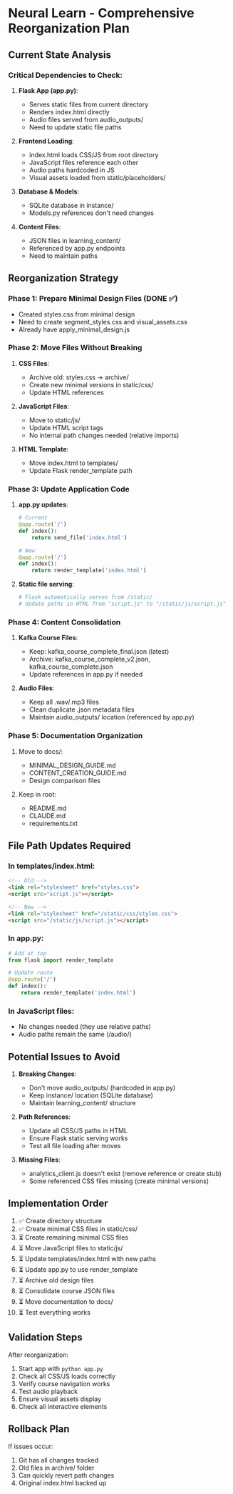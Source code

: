 # Neural Learn - Comprehensive Reorganization Plan

## Current State Analysis

### Critical Dependencies to Check:
1. **Flask App (app.py)**:
   - Serves static files from current directory
   - Renders index.html directly
   - Audio files served from audio_outputs/
   - Need to update static file paths

2. **Frontend Loading**:
   - index.html loads CSS/JS from root directory
   - JavaScript files reference each other
   - Audio paths hardcoded in JS
   - Visual assets loaded from static/placeholders/

3. **Database & Models**:
   - SQLite database in instance/
   - Models.py references don't need changes

4. **Content Files**:
   - JSON files in learning_content/
   - Referenced by app.py endpoints
   - Need to maintain paths

## Reorganization Strategy

### Phase 1: Prepare Minimal Design Files (DONE ✅)
- Created styles.css from minimal design
- Need to create segment_styles.css and visual_assets.css
- Already have apply_minimal_design.js

### Phase 2: Move Files Without Breaking
1. **CSS Files**:
   - Archive old: styles.css → archive/
   - Create new minimal versions in static/css/
   - Update HTML references

2. **JavaScript Files**:
   - Move to static/js/
   - Update HTML script tags
   - No internal path changes needed (relative imports)

3. **HTML Template**:
   - Move index.html to templates/
   - Update Flask render_template path

### Phase 3: Update Application Code
1. **app.py updates**:
   ```python
   # Current
   @app.route('/')
   def index():
       return send_file('index.html')
   
   # New
   @app.route('/')
   def index():
       return render_template('index.html')
   ```

2. **Static file serving**:
   ```python
   # Flask automatically serves from /static/
   # Update paths in HTML from "script.js" to "/static/js/script.js"
   ```

### Phase 4: Content Consolidation
1. **Kafka Course Files**:
   - Keep: kafka_course_complete_final.json (latest)
   - Archive: kafka_course_complete_v2.json, kafka_course_complete.json
   - Update references in app.py if needed

2. **Audio Files**:
   - Keep all .wav/.mp3 files
   - Clean duplicate .json metadata files
   - Maintain audio_outputs/ location (referenced by app.py)

### Phase 5: Documentation Organization
1. Move to docs/:
   - MINIMAL_DESIGN_GUIDE.md
   - CONTENT_CREATION_GUIDE.md
   - Design comparison files

2. Keep in root:
   - README.md
   - CLAUDE.md
   - requirements.txt

## File Path Updates Required

### In templates/index.html:
```html
<!-- Old -->
<link rel="stylesheet" href="styles.css">
<script src="script.js"></script>

<!-- New -->
<link rel="stylesheet" href="/static/css/styles.css">
<script src="/static/js/script.js"></script>
```

### In app.py:
```python
# Add at top
from flask import render_template

# Update route
@app.route('/')
def index():
    return render_template('index.html')
```

### In JavaScript files:
- No changes needed (they use relative paths)
- Audio paths remain the same (/audio/<filename>)

## Potential Issues to Avoid

1. **Breaking Changes**:
   - Don't move audio_outputs/ (hardcoded in app.py)
   - Keep instance/ location (SQLite database)
   - Maintain learning_content/ structure

2. **Path References**:
   - Update all CSS/JS paths in HTML
   - Ensure Flask static serving works
   - Test all file loading after moves

3. **Missing Files**:
   - analytics_client.js doesn't exist (remove reference or create stub)
   - Some referenced CSS files missing (create minimal versions)

## Implementation Order

1. ✅ Create directory structure
2. ✅ Create minimal CSS files in static/css/
3. ⏳ Create remaining minimal CSS files
4. ⏳ Move JavaScript files to static/js/
5. ⏳ Update templates/index.html with new paths
6. ⏳ Update app.py to use render_template
7. ⏳ Archive old design files
8. ⏳ Consolidate course JSON files
9. ⏳ Move documentation to docs/
10. ⏳ Test everything works

## Validation Steps

After reorganization:
1. Start app with `python app.py`
2. Check all CSS/JS loads correctly
3. Verify course navigation works
4. Test audio playback
5. Ensure visual assets display
6. Check all interactive elements

## Rollback Plan

If issues occur:
1. Git has all changes tracked
2. Old files in archive/ folder
3. Can quickly revert path changes
4. Original index.html backed up
